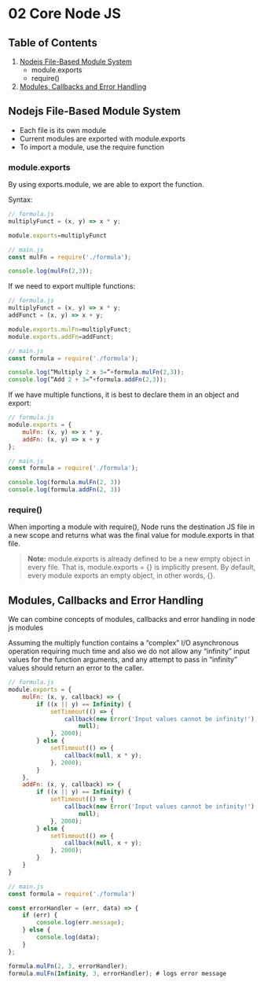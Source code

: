 # 02 Core Node JS

## Table of Contents

1. [Nodejs File-Based Module System](##)
    - module.exports
    - require()
2. [Modules, Callbacks and Error Handling](##) 


## Nodejs File-Based Module System

- Each file is its own module
- Current modules are exported with module.exports
- To import a module, use the require function

### module.exports

By using exports.module, we are able to export the function. 

Syntax:

```js    
// formula.js
multiplyFunct = (x, y) => x * y;

module.exports=multiplyFunct

// main.js
const mulFn = require('./formula');

console.log(mulFn(2,3));
```

If we need to export multiple functions:

```js
// formula.js
multiplyFunct = (x, y) => x * y;
addFunct = (x, y) => x + y;

module.exports.mulFn=multiplyFunct;
module.exports.addFn=addFunct;

// main.js
const formula = require('./formula');

console.log(“Multiply 2 x 3=”+formula.mulFn(2,3));
console.log(“Add 2 + 3=”+formula.addFn(2,3));
```

If we have multiple functions, it is best to declare them in an object and export:
```js    
// formula.js
module.exports = {
    mulFn: (x, y) => x * y,
    addFn: (x, y) => x + y
};

// main.js
const formula = require('./formula');

console.log(formula.mulFn(2, 3))
console.log(formula.addFn(2, 3))
```

### require()

When importing a module with require(), Node runs the destination JS file in a new scope and returns what was the final value for module.exports in that file.

> __Note:__ module.exports is already defined to be a new empty object in every file. That is, module.exports = {} is implicitly present. By default, every module exports an empty object, in other words, {}.

## Modules, Callbacks and Error Handling

We can combine concepts of modules, callbacks and error handling in node js modules

Assuming the multiply function contains a “complex” I/O asynchronous operation requiring much time and also we do not allow any “infinity” input values for the function arguments, and any attempt to pass in “infinity” values should return an error to the caller. 

```js    
// formula.js
module.exports = {
    mulFn: (x, y, callback) => {
        if ((x || y) == Infinity) {
            setTimeout(() => {
                callback(new Error('Input values cannot be infinity!'),
                    null);
            }, 2000);
        } else {
            setTimeout(() => {
                callback(null, x * y);
            }, 2000);
        }
    },
    addFn: (x, y, callback) => {
        if ((x || y) == Infinity) {
            setTimeout(() => {
                callback(new Error('Input values cannot be infinity!'),
                    null);
            }, 2000);
        } else {
            setTimeout(() => {
                callback(null, x + y);
            }, 2000);
        }
    }
}

// main.js
const formula = require('./formula')

const errorHandler = (err, data) => {
    if (err) {
        console.log(err.message);
    } else {
        console.log(data);
    }
};

formula.mulFn(2, 3, errorHandler);
formula.mulFn(Infinity, 3, errorHandler); # logs error message 
```
